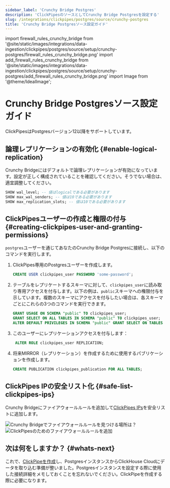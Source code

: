 ```yaml
---
sidebar_label: 'Crunchy Bridge Postgres'
description: 'ClickPipesのソースとしてCrunchy Bridge Postgresを設定する'
slug: /integrations/clickpipes/postgres/source/crunchy-postgres
title: 'Crunchy Bridge Postgresソース設定ガイド'
---
```


import firewall_rules_crunchy_bridge from '@site/static/images/integrations/data-ingestion/clickpipes/postgres/source/setup/crunchy-postgres/firewall_rules_crunchy_bridge.png'
import add_firewall_rules_crunchy_bridge from '@site/static/images/integrations/data-ingestion/clickpipes/postgres/source/setup/crunchy-postgres/add_firewall_rules_crunchy_bridge.png'
import Image from '@theme/IdealImage';


# Crunchy Bridge Postgresソース設定ガイド


ClickPipesはPostgresバージョン12以降をサポートしています。

## 論理レプリケーションの有効化 {#enable-logical-replication}

Crunchy Bridgeにはデフォルトで論理レプリケーションが有効になっています。設定が正しく構成されていることを確認してください。そうでない場合は、適宜調整してください。

```sql
SHOW wal_level; -- 値はlogicalである必要があります
SHOW max_wal_senders; -- 値は10である必要があります
SHOW max_replication_slots; -- 値は10である必要があります
```

## ClickPipesユーザーの作成と権限の付与 {#creating-clickpipes-user-and-granting-permissions}

`postgres`ユーザーを通じてあなたのCrunchy Bridge Postgresに接続し、以下のコマンドを実行します。

1. ClickPipes専用のPostgresユーザーを作成します。

    ```sql
    CREATE USER clickpipes_user PASSWORD 'some-password';
    ```

2. テーブルをレプリケートするスキーマに対して、`clickpipes_user`に読み取り専用アクセスを付与します。以下の例は、`public`スキーマへの権限付与を示しています。複数のスキーマにアクセスを付与したい場合は、各スキーマごとにこれらの3つのコマンドを実行できます。

    ```sql
    GRANT USAGE ON SCHEMA "public" TO clickpipes_user;
    GRANT SELECT ON ALL TABLES IN SCHEMA "public" TO clickpipes_user;
    ALTER DEFAULT PRIVILEGES IN SCHEMA "public" GRANT SELECT ON TABLES TO clickpipes_user;
    ```

3. このユーザーにレプリケーションアクセスを付与します：

    ```sql
     ALTER ROLE clickpipes_user REPLICATION;
    ```

4. 将来MIRROR（レプリケーション）を作成するために使用するパブリケーションを作成します。

    ```sql
    CREATE PUBLICATION clickpipes_publication FOR ALL TABLES;
    ```

## ClickPipes IPの安全リスト化 {#safe-list-clickpipes-ips}

Crunchy Bridgeにファイアウォールルールを追加して[ClickPipes IPs](../../index.md#list-of-static-ips)を安全リストに追加します。

<Image size="lg" img={firewall_rules_crunchy_bridge} alt="Crunchy Bridgeでファイアウォールルールを見つける場所は？" border/>

<Image size="lg" img={add_firewall_rules_crunchy_bridge} alt="ClickPipesのためのファイアウォールルールを追加" border/>

## 次は何をしますか？ {#whats-next}

これで、[ClickPipeを作成](../index.md)し、PostgresインスタンスからClickHouse Cloudにデータを取り込む準備が整いました。Postgresインスタンスを設定する際に使用した接続詳細をメモしておくことを忘れないでください。ClickPipeを作成する際に必要になります。
